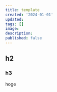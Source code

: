 ```yaml
---
title: template
created: '2024-01-01'
updated:
tags: []
image:
description: 
published: false
---
```


## h2

### h3

hoge

